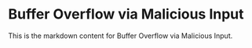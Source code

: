 # Buffer Overflow via Malicious Input

This is the markdown content for Buffer Overflow via Malicious Input.
